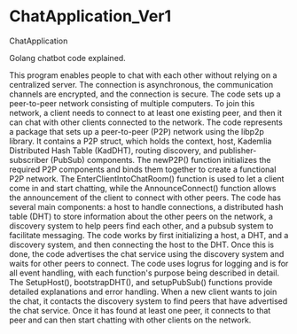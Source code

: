 # ChatApplication_Ver1
ChatApplication

Golang chatbot code explained.

This program enables people to chat with each other without relying on a centralized server. The connection is asynchronous, the communication channels are encrypted, and the connection is secure.
The code sets up a peer-to-peer network consisting of multiple computers. To join this network, a client needs to connect to at least one existing peer, and then it can chat with other clients connected to the network.
The code represents a package that sets up a peer-to-peer (P2P) network using the libp2p library. It contains a P2P struct, which holds the context, host, Kademlia Distributed Hash Table (KadDHT), routing discovery, and publisher-subscriber (PubSub) components.
The newP2P() function initializes the required P2P components and binds them together to create a functional P2P network. The EnterClientIntoChatRoom() function is used to let a client come in and start chatting, while the AnnounceConnect() function allows the announcement of the client to connect with other peers.
The code has several main components: a host to handle connections, a distributed hash table (DHT) to store information about the other peers on the network, a discovery system to help peers find each other, and a pubsub system to facilitate messaging.
The code works by first initializing a host, a DHT, and a discovery system, and then connecting the host to the DHT. Once this is done, the code advertises the chat service using the discovery system and waits for other peers to connect.
The code uses logrus for logging and is for all event handling, with each function's purpose being described in detail. The SetupHost(), bootstrapDHT(), and setupPubSub() functions provide detailed explanations and error handling.
When a new client wants to join the chat, it contacts the discovery system to find peers that have advertised the chat service. Once it has found at least one peer, it connects to that peer and can then start chatting with other clients on the network.
